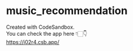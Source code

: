 # music_recommendation
Created with CodeSandbox. <br>
You can check the app here 👇🏻👇 <br>
https://i02r4.csb.app/
